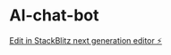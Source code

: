 # AI-chat-bot

[Edit in StackBlitz next generation editor ⚡️](https://stackblitz.com/~/github.com/nouman2002/AI-chat-bot)